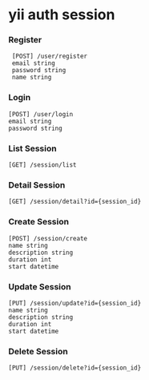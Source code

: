 # yii auth session

### Register
``` 
 [POST] /user/register
 email string
 password string
 name string
```
### Login
```
[POST] /user/login
email string
password string
```

### List Session
```
[GET] /session/list
```

### Detail Session
```
[GET] /session/detail?id={session_id}
```

### Create Session
```
[POST] /session/create
name string
description string
duration int
start datetime
```

### Update Session
```
[PUT] /session/update?id={session_id}
name string
description string
duration int
start datetime
```
### Delete Session
```
[PUT] /session/delete?id={session_id}
```
